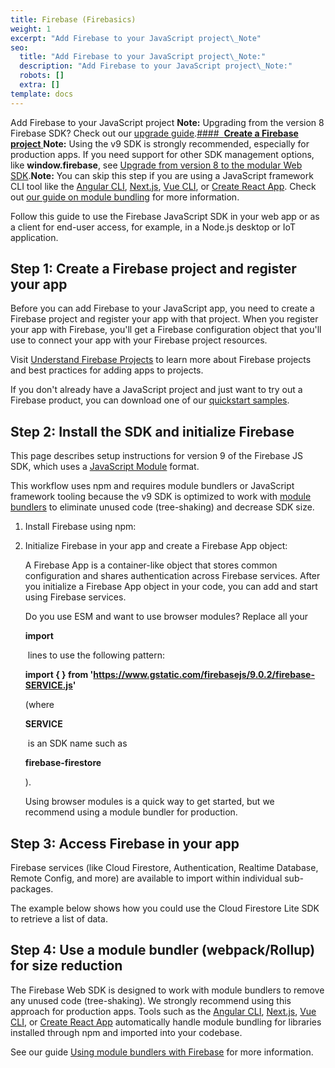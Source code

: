 ```yaml
---
title: Firebase (Firebasics)
weight: 1
excerpt: "Add Firebase to your JavaScript project\_Note"
seo:
  title: "Add Firebase to your JavaScript project\_Note:"
  description: "Add Firebase to your JavaScript project\_Note:"
  robots: []
  extra: []
template: docs
---
```

Add Firebase to your JavaScript project **Note:** Upgrading from the version 8 Firebase SDK? Check out our [upgrade guide](https://firebase.google.com/docs/web/modular-upgrade).[####  **Create a Firebase project** ]()**Note:** Using the v9 SDK is strongly recommended, especially for production apps. If you need support for other SDK management options, like **window.firebase**, see [Upgrade from version 8 to the modular Web SDK](https://firebase.google.com/docs/web/modular-upgrade#window-compat).**Note:** You can skip this step if you are using a JavaScript framework CLI tool like the [Angular CLI](https://angular.io/cli), [Next.js](https://nextjs.org/), [Vue CLI](https://cli.vuejs.org/), or [Create React App](https://reactjs.org/docs/create-a-new-react-app.html). Check out [our guide on module bundling](https://firebase.google.com/docs/web/module-bundling) for more information.



Follow this guide to use the Firebase JavaScript SDK in your web app or as a client for end-user access, for example, in a Node.js desktop or IoT application.

## **Step 1**: Create a Firebase project and register your app

Before you can add Firebase to your JavaScript app, you need to create a Firebase project and register your app with that project. When you register your app with Firebase, you'll get a Firebase configuration object that you'll use to connect your app with your Firebase project resources.

Visit [Understand Firebase Projects](https://firebase.google.com/docs/projects/learn-more) to learn more about Firebase projects and best practices for adding apps to projects.

If you don't already have a JavaScript project and just want to try out a Firebase product, you can download one of our [quickstart samples](https://firebase.google.com/docs/samples).

## **Step 2**: Install the SDK and initialize Firebase

This page describes setup instructions for version 9 of the Firebase JS SDK, which uses a [JavaScript Module](https://developer.mozilla.org/en-US/docs/Web/JavaScript/Guide/Modules) format.

This workflow uses npm and requires module bundlers or JavaScript framework tooling because the v9 SDK is optimized to work with [module bundlers](https://firebase.google.com/docs/web/module-bundling) to eliminate unused code (tree-shaking) and decrease SDK size.

1.  Install Firebase using npm:

2.  Initialize Firebase in your app and create a Firebase App object:

    A Firebase App is a container-like object that stores common configuration and shares authentication across Firebase services. After you initialize a Firebase App object in your code, you can add and start using Firebase services.

    Do you use ESM and want to use browser modules? Replace all your 

    **import**

     lines to use the following pattern:


    **import { } from 'https://www.gstatic.com/firebasejs/9.0.2/firebase-SERVICE.js'**


    (where 

    **SERVICE**

     is an SDK name such as 

    **firebase-firestore**

    ).

    Using browser modules is a quick way to get started, but we recommend using a module bundler for production.

## **Step 3**: Access Firebase in your app

Firebase services (like Cloud Firestore, Authentication, Realtime Database, Remote Config, and more) are available to import within individual sub-packages.

The example below shows how you could use the Cloud Firestore Lite SDK to retrieve a list of data.

## **Step 4**: Use a module bundler (webpack/Rollup) for size reduction

The Firebase Web SDK is designed to work with module bundlers to remove any unused code (tree-shaking). We strongly recommend using this approach for production apps. Tools such as the [Angular CLI](https://angular.io/cli), [Next.js](https://nextjs.org/), [Vue CLI](https://cli.vuejs.org/), or [Create React App](https://reactjs.org/docs/create-a-new-react-app.html) automatically handle module bundling for libraries installed through npm and imported into your codebase.

See our guide [Using module bundlers with Firebase](https://firebase.google.com/docs/web/module-bundling) for more information.
